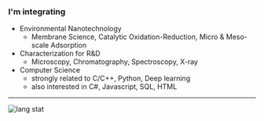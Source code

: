 ### I'm integrating  
+ Environmental Nanotechnology
  - Membrane Science, Catalytic Oxidation-Reduction, Micro & Meso-scale Adsorption
+ Characterization for R&D
  - Microscopy, Chromatography, Spectroscopy, X-ray
+ Computer Science
  - strongly related to C/C++, Python, Deep learning
  - also interested in C#, Javascript, SQL, HTML  
  
---
![lang stat](https://github-readme-stats.vercel.app/api/top-langs/?username=hgstyler&show_icons=true&hide_border=true&layout=compact)
<!--
![activity](https://github-readme-stats.vercel.app/api?username=hgstyler&show_icons=true&hide_border=true)
![lang stat](https://github-readme-stats.vercel.app/api/top-langs/?username=hgstyler&show_icons=true&hide_border=true&title_color=004386&icon_color=004386&layout=compact)](https://github.com/hgstyler)

**hgstyler/hgstyler** is a ✨ _special_ ✨ repository because its `README.md` (this file) appears on your GitHub profile.

Here are some ideas to get you started:

- 🔭 I’m currently working on ...
- 🌱 I’m currently learning ...
- 👯 I’m looking to collaborate on ...
- 🤔 I’m looking for help with ...
- 💬 Ask me about ...
- 📫 How to reach me: ...
- 😄 Pronouns: ...
- ⚡ Fun fact: ...
-->
